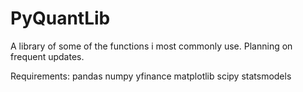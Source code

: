 # PyQuantLib

A library of some of the functions i most commonly use. Planning on frequent updates.

Requirements:
  pandas
  numpy
  yfinance
  matplotlib
  scipy
  statsmodels
